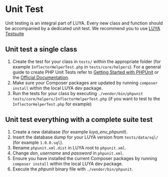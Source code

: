 # Unit Test

Unit testing is an integral part of LUYA. Every new class and function should be accompanied by a dedicated unit test. We recommend you to use [LUYA Testsuite](https://github.com/luyadev/luya-testsuite)

## Unit test a single class

1. Create the test for your class in `tests/` within the appropriate folder (for example `InflectorHelperTest.php` in `tests/core/helpers`).
For a general guide to create PHP Unit Tests refer to [Getting Started with PHPUnit](https://phpunit.de/getting-started.html) or the [Official Documentation](https://phpunit.de/manual/current/en/index.html).
2. Make sure your Composer packages are updated by running `composer install` within the local LUYA dev package.
3. Run the tests for your class by executing `./vendor/bin/phpunit tests/core/helpers/InflectorHelperTest.php` (if you want to test to the `InflectorHelperTest.php` for example)

## Unit test everything with a complete suite test

1. Create a new database (for example *luya_env_phpunit*).
2. Insert the database dump for your LUYA version from `tests/data/sql/` (for example `1.0.0.sql`).
3. Rename `phpunit.xml.dist` in LUYA root to `phpunit.xml`.
4. Change *dsn*, *username* and *password* in `phpunit.xml`.
5. Ensure you have installed the current Composer packages by running `composer install` within the local LUYA dev package.
6. Execute the *phpunit* binary file with `./vendor/bin/phpunit`.
